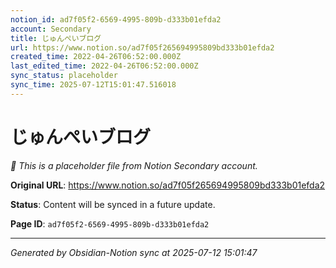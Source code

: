 ```yaml
---
notion_id: ad7f05f2-6569-4995-809b-d333b01efda2
account: Secondary
title: じゅんぺいブログ
url: https://www.notion.so/ad7f05f265694995809bd333b01efda2
created_time: 2022-04-26T06:52:00.000Z
last_edited_time: 2022-04-26T06:52:00.000Z
sync_status: placeholder
sync_time: 2025-07-12T15:01:47.516018
---
```


# じゅんぺいブログ

*🔄 This is a placeholder file from Notion Secondary account.*

**Original URL**: https://www.notion.so/ad7f05f265694995809bd333b01efda2

**Status**: Content will be synced in a future update.

**Page ID**: `ad7f05f2-6569-4995-809b-d333b01efda2`

---

*Generated by Obsidian-Notion sync at 2025-07-12 15:01:47*
